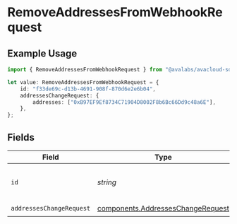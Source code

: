 # RemoveAddressesFromWebhookRequest

## Example Usage

```typescript
import { RemoveAddressesFromWebhookRequest } from "@avalabs/avacloud-sdk/models/operations";

let value: RemoveAddressesFromWebhookRequest = {
    id: "f33de69c-d13b-4691-908f-870d6e2e6b04",
    addressesChangeRequest: {
        addresses: ["0xB97EF9Ef8734C71904D8002F8b6Bc66Dd9c48a6E"],
    },
};
```

## Fields

| Field                                                                                  | Type                                                                                   | Required                                                                               | Description                                                                            | Example                                                                                |
| -------------------------------------------------------------------------------------- | -------------------------------------------------------------------------------------- | -------------------------------------------------------------------------------------- | -------------------------------------------------------------------------------------- | -------------------------------------------------------------------------------------- |
| `id`                                                                                   | *string*                                                                               | :heavy_check_mark:                                                                     | The webhook identifier.                                                                | f33de69c-d13b-4691-908f-870d6e2e6b04                                                   |
| `addressesChangeRequest`                                                               | [components.AddressesChangeRequest](../../models/components/addresseschangerequest.md) | :heavy_check_mark:                                                                     | N/A                                                                                    |                                                                                        |